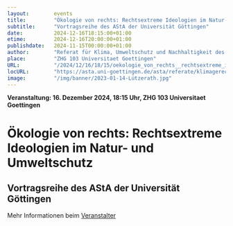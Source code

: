 ```yaml
---
layout:        events
title:         "Ökologie von rechts: Rechtsextreme Ideologien im Natur- und Umweltschutz"
subtitle:      "Vortragsreihe des AStA der Universität Göttingen"
date:          2024-12-16T18:15:00+01:00
etime:         2024-12-16T20:00:00+01:00
publishdate:   2024-11-15T00:00:00+01:00
author:        "Referat für Klima, Umweltschutz und Nachhaltigkeit des ASta der Uni Göttingen"
place:         "ZHG 103 Universitaet Goettingen"
URL:           "/2024/12/16/18/15/oekologie_von_rechts__rechtsextreme_ideologien_im_natur-_und_umweltschutz"
locURL:        "https://asta.uni-goettingen.de/asta/referate/klimagerechtigkeit/"
image:         "/img/banner/2023-01-14-Lützerath.jpg"
---
```


**Veranstaltung: 16. Dezember 2024, 18:15 Uhr, ZHG 103 Universitaet Goettingen**

Ökologie von rechts: Rechtsextreme Ideologien im Natur- und Umweltschutz
===========

Vortragsreihe des AStA der Universität Göttingen
-----------



Mehr Informationen beim [Veranstalter](https://asta.uni-goettingen.de/asta/referate/klimagerechtigkeit/)
